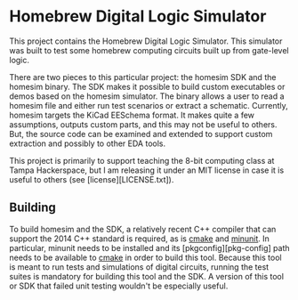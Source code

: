 Homebrew Digital Logic Simulator
================================

This project contains the Homebrew Digital Logic Simulator.  This simulator was
built to test some homebrew computing circuits built up from gate-level logic.

There are two pieces to this particular project: the homesim SDK and the homesim
binary.  The SDK makes it possible to build custom executables or demos based on
the homesim simulator.  The binary allows a user to read a homesim file and
either run test scenarios or extract a schematic.  Currently, homesim targets
the KiCad EESchema format.  It makes quite a few assumptions, outputs custom
parts, and this may not be useful to others. But, the source code can be
examined and extended to support custom extraction and possibly to other EDA
tools.

This project is primarily to support teaching the 8-bit computing class at Tampa
Hackerspace, but I am releasing it under an MIT license in case it is useful to
others (see [license][LICENSE.txt]).

[license]: LICENSE.txt

Building
-------- 

To build homesim and the SDK, a relatively recent C++ compiler that can support
the 2014 C++ standard is required, as is [cmake][CMake] and [minunit][minunit].
In particular, minunit needs to be installed and its [pkgconfig][pkg-config]
path needs to be available to [cmake][CMake] in order to build this tool.
Because this tool is meant to run tests and simulations of digital circuits,
running the test suites is mandatory for building this tool and the SDK.  A
version of this tool or SDK that failed unit testing wouldn't be especially
useful.

[cmake]: https://cmake.org/
[minunit]: https://github.com/nanolith/minunit
[pkgconfig]: https://www.freedesktop.org/wiki/Software/pkg-config/
